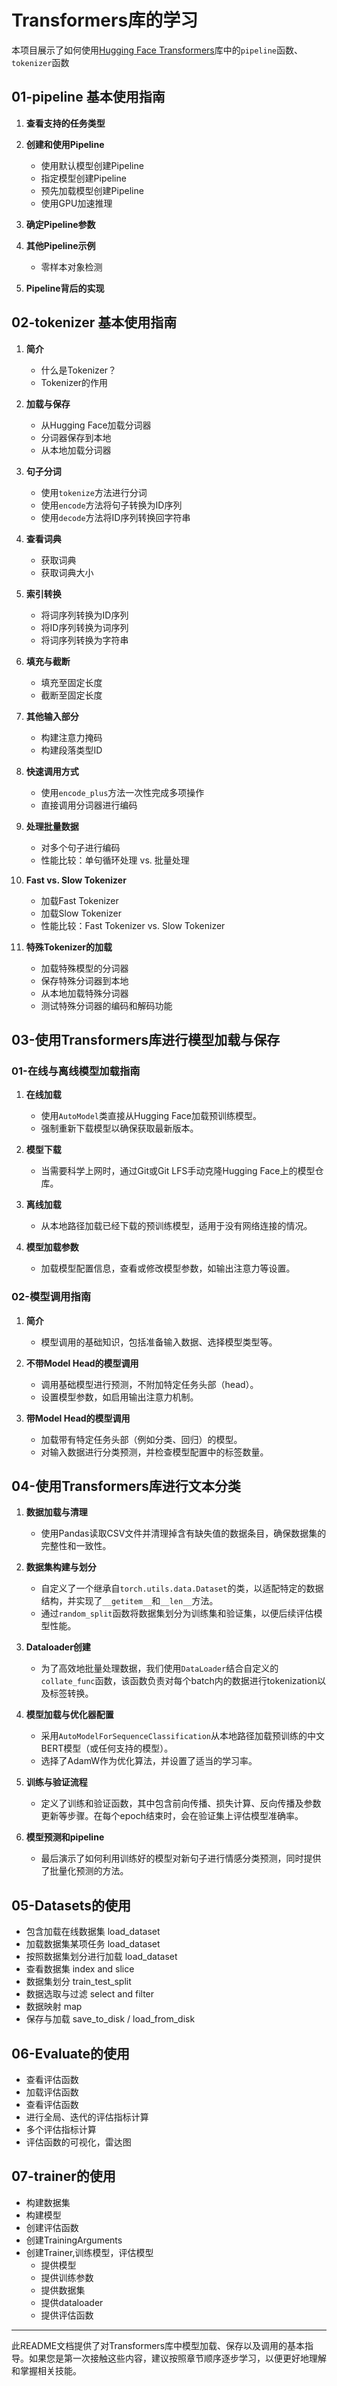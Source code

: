 
# Transformers库的学习

本项目展示了如何使用[Hugging Face Transformers](https://github.com/huggingface/transformers)库中的`pipeline`函数、`tokenizer`函数

## 01-pipeline 基本使用指南

1. **查看支持的任务类型**

2. **创建和使用Pipeline**
   - 使用默认模型创建Pipeline
   - 指定模型创建Pipeline
   - 预先加载模型创建Pipeline
   - 使用GPU加速推理

3. **确定Pipeline参数**

4. **其他Pipeline示例**
   - 零样本对象检测
   
5. **Pipeline背后的实现**


## 02-tokenizer 基本使用指南


1. **简介**
   - 什么是Tokenizer？
   - Tokenizer的作用

2. **加载与保存**
   - 从Hugging Face加载分词器
   - 分词器保存到本地
   - 从本地加载分词器

3. **句子分词**
   - 使用`tokenize`方法进行分词
   - 使用`encode`方法将句子转换为ID序列
   - 使用`decode`方法将ID序列转换回字符串

4. **查看词典**
   - 获取词典
   - 获取词典大小

5. **索引转换**
   - 将词序列转换为ID序列
   - 将ID序列转换为词序列
   - 将词序列转换为字符串

6. **填充与截断**
   - 填充至固定长度
   - 截断至固定长度

7. **其他输入部分**
   - 构建注意力掩码
   - 构建段落类型ID

8. **快速调用方式**
   - 使用`encode_plus`方法一次性完成多项操作
   - 直接调用分词器进行编码

9. **处理批量数据**
   - 对多个句子进行编码
   - 性能比较：单句循环处理 vs. 批量处理

10. **Fast vs. Slow Tokenizer**
    - 加载Fast Tokenizer
    - 加载Slow Tokenizer
    - 性能比较：Fast Tokenizer vs. Slow Tokenizer

11. **特殊Tokenizer的加载**
    - 加载特殊模型的分词器
    - 保存特殊分词器到本地
    - 从本地加载特殊分词器
    - 测试特殊分词器的编码和解码功能

 ## 03-使用Transformers库进行模型加载与保存


### 01-在线与离线模型加载指南

1. **在线加载**
   - 使用`AutoModel`类直接从Hugging Face加载预训练模型。
   - 强制重新下载模型以确保获取最新版本。

2. **模型下载**
   - 当需要科学上网时，通过Git或Git LFS手动克隆Hugging Face上的模型仓库。

3. **离线加载**
   - 从本地路径加载已经下载的预训练模型，适用于没有网络连接的情况。

4. **模型加载参数**
   - 加载模型配置信息，查看或修改模型参数，如输出注意力等设置。

### 02-模型调用指南

1. **简介**
   - 模型调用的基础知识，包括准备输入数据、选择模型类型等。

2. **不带Model Head的模型调用**
   - 调用基础模型进行预测，不附加特定任务头部（head）。
   - 设置模型参数，如启用输出注意力机制。

3. **带Model Head的模型调用**
   - 加载带有特定任务头部（例如分类、回归）的模型。
   - 对输入数据进行分类预测，并检查模型配置中的标签数量。

## 04-使用Transformers库进行文本分类

1. **数据加载与清理**
   - 使用Pandas读取CSV文件并清理掉含有缺失值的数据条目，确保数据集的完整性和一致性。

2. **数据集构建与划分**

   - 自定义了一个继承自`torch.utils.data.Dataset`的类，以适配特定的数据结构，并实现了`__getitem__`和`__len__`方法。
   - 通过`random_split`函数将数据集划分为训练集和验证集，以便后续评估模型性能。

3. **Dataloader创建**
   - 为了高效地批量处理数据，我们使用`DataLoader`结合自定义的`collate_func`函数，该函数负责对每个batch内的数据进行tokenization以及标签转换。

4. **模型加载与优化器配置**
   - 采用`AutoModelForSequenceClassification`从本地路径加载预训练的中文BERT模型（或任何支持的模型）。
   - 选择了AdamW作为优化算法，并设置了适当的学习率。

5. **训练与验证流程**
   - 定义了训练和验证函数，其中包含前向传播、损失计算、反向传播及参数更新等步骤。在每个epoch结束时，会在验证集上评估模型准确率。

6. **模型预测和pipeline**
   - 最后演示了如何利用训练好的模型对新句子进行情感分类预测，同时提供了批量化预测的方法。

## 05-Datasets的使用
   - 包含加载在线数据集 load_dataset
   - 加载数据集某项任务 load_dataset
   - 按照数据集划分进行加载 load_dataset
   - 查看数据集 index and slice
   - 数据集划分 train_test_split
   - 数据选取与过滤 select and filter
   - 数据映射 map
   - 保存与加载 save_to_disk / load_from_disk

 ## 06-Evaluate的使用  
   - 查看评估函数
   - 加载评估函数
   - 查看评估函数
   - 进行全局、迭代的评估指标计算
   - 多个评估指标计算
   - 评估函数的可视化，雷达图

## 07-trainer的使用
   - 构建数据集
   - 构建模型
   - 创建评估函数
   - 创建TrainingArguments
   - 创建Trainer,训练模型，评估模型
      - 提供模型
      - 提供训练参数
      - 提供数据集
      - 提供dataloader
      - 提供评估函数


---

此README文档提供了对Transformers库中模型加载、保存以及调用的基本指导。如果您是第一次接触这些内容，建议按照章节顺序逐步学习，以便更好地理解和掌握相关技能。